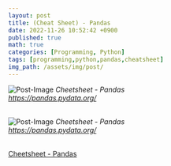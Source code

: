 ```yaml
---
layout: post
title: (Cheat Sheet) - Pandas
date: 2022-11-26 10:52:42 +0900
published: true
math: true
categories: [Programming, Python]
tags: [programming,python,pandas,cheatsheet]
img_path: /assets/img/post/
---
```



![Post-Image](Pandas-cheatsheet1.png)
_Cheetsheet - Pandas<br>
https://pandas.pydata.org/_
<br><br>


![Post-Image](Pandas-cheatsheet2.png)
_Cheetsheet - Pandas<br>
https://pandas.pydata.org/_
<br><br>


[Cheetsheet - Pandas](https://pandas.pydata.org/Pandas_Cheat_Sheet.pdf, "Cheetsheet - Pandas")
